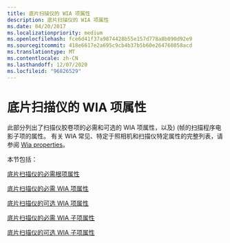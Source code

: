 ```yaml
---
title: 底片扫描仪的 WIA 项属性
description: 底片扫描仪的 WIA 项属性
ms.date: 04/20/2017
ms.localizationpriority: medium
ms.openlocfilehash: fce6d41f37a9874428b55e157d778a8b090d92e9
ms.sourcegitcommit: 418e6617e2a695c9cb4b37b5b60e264760858acd
ms.translationtype: MT
ms.contentlocale: zh-CN
ms.lasthandoff: 12/07/2020
ms.locfileid: "96826529"
---
```

# <a name="wia-item-properties-for-film-scanners"></a>底片扫描仪的 WIA 项属性





此部分列出了扫描仪胶卷项的必需和可选的 WIA 项属性，以及)  (帧的扫描程序电影子项的属性。 有关 WIA 常见、特定于照相机和扫描仪特定属性的完整列表，请参阅 [Wia properties](./wia-properties.md)。

本节包括：

[底片扫描仪的必需根项属性](required-root-item-properties-for-film-scanners.md)

[底片扫描仪的必需 WIA 项属性](required-wia-item-properties-for-film-scanners.md)

[底片扫描仪的可选 WIA 项属性](optional-wia-item-properties-for-film-scanners.md)

[底片扫描仪的必需 WIA 子项属性](required-wia-child-item-properties-for-film-scanners.md)

[底片扫描仪的可选 WIA 子项属性](optional-wia-child-item-properties-for-film-scanners.md)

 

